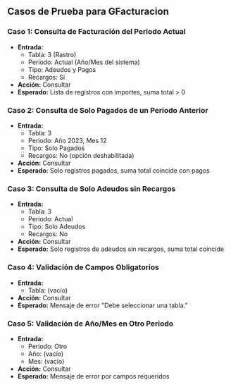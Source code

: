 ## Casos de Prueba para GFacturacion

### Caso 1: Consulta de Facturación del Periodo Actual
- **Entrada:**
  - Tabla: 3 (Rastro)
  - Periodo: Actual (Año/Mes del sistema)
  - Tipo: Adeudos y Pagos
  - Recargos: Sí
- **Acción:** Consultar
- **Esperado:** Lista de registros con importes, suma total > 0

### Caso 2: Consulta de Solo Pagados de un Periodo Anterior
- **Entrada:**
  - Tabla: 3
  - Periodo: Año 2023, Mes 12
  - Tipo: Solo Pagados
  - Recargos: No (opción deshabilitada)
- **Acción:** Consultar
- **Esperado:** Solo registros pagados, suma total coincide con pagos

### Caso 3: Consulta de Solo Adeudos sin Recargos
- **Entrada:**
  - Tabla: 3
  - Periodo: Actual
  - Tipo: Solo Adeudos
  - Recargos: No
- **Acción:** Consultar
- **Esperado:** Solo registros de adeudos sin recargos, suma total coincide

### Caso 4: Validación de Campos Obligatorios
- **Entrada:**
  - Tabla: (vacío)
- **Acción:** Consultar
- **Esperado:** Mensaje de error "Debe seleccionar una tabla."

### Caso 5: Validación de Año/Mes en Otro Periodo
- **Entrada:**
  - Periodo: Otro
  - Año: (vacío)
  - Mes: (vacío)
- **Acción:** Consultar
- **Esperado:** Mensaje de error por campos requeridos
